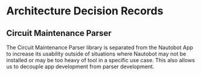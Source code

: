 # Architecture Decision Records

## Circuit Maintenance Parser

The Circuit Maintenance Parser library is separated from the Nautobot App to increase its usability outside of situations where Nautobot may not be installed or may be too heavy of tool in a specific use case. This also allows us to decouple app development from parser development.

